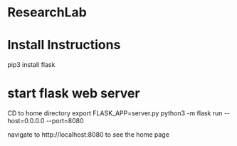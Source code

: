 # ResearchLab


# Install Instructions
pip3 install flask

# start flask web server
CD to home directory
export FLASK_APP=server.py
python3 -m flask run --host=0.0.0.0 --port=8080

navigate to http://localhost:8080 to see the home page
